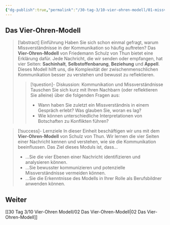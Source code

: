 ```yaml
---
{"dg-publish":true,"permalink":"/30-tag-3/10-vier-ohren-modell/01-missverstaendnisse-im-alltag/"}
---
```


## Das Vier-Ohren-Modell

>[!abstract] Einführung
>Haben Sie sich schon einmal gefragt, warum Missverständnisse in der Kommunikation so häufig auftreten? Das **Vier-Ohren-Modell** von Friedemann Schulz von Thun bietet eine Erklärung dafür. Jede Nachricht, die wir senden oder empfangen, hat vier Seiten: **Sachinhalt**, **Selbstoffenbarung**, **Beziehung** und **Appell**. Dieses Modell hilft uns, die Komplexität der zwischenmenschlichen Kommunikation besser zu verstehen und bewusst zu reflektieren.
>
>>[!question]- Diskussion: Kommunikation und Missverständnisse
>>Tauschen Sie sich kurz mit Ihren Nachbarn (oder reflektieren Sie alleine) über die folgenden Fragen aus:
>>* Wann haben Sie zuletzt ein Missverständnis in einem Gespräch erlebt? Was glauben Sie, woran es lag?
>>* Wie können unterschiedliche Interpretationen von Botschaften zu Konflikten führen?

> [!success]- Lernziele
> In dieser Einheit beschäftigen wir uns mit dem **Vier-Ohren-Modell** von Schulz von Thun. Wir lernen die vier Seiten einer Nachricht kennen und verstehen, wie sie die Kommunikation beeinflussen.
> Das Ziel dieses Moduls ist, dass…
> * …Sie die vier Ebenen einer Nachricht identifizieren und analysieren können.
> * …Sie bewusster kommunizieren und potenzielle Missverständnisse vermeiden können.
> * …Sie die Erkenntnisse des Modells in Ihrer Rolle als Berufsbildner anwenden können.

## Weiter
[[30 Tag 3/10 Vier-Ohren Modell/02 Das Vier-Ohren-Modell\|02 Das Vier-Ohren-Modell]]

